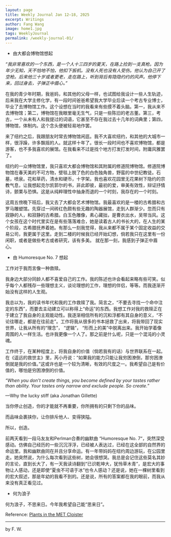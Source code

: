 ```yaml
---
layout: page
title: Weekly Journal Jan 12–18, 2025
excerpt: Writings
author: Fang Wang
image: home1.jpg
tags: WeeklyJournal
permalink: /weekly-journal-01/
---
```


- 由大都会博物馆想起

*“我非常喜欢的一个东西，是一个人十三四岁的夏天，在路上捡到一支真枪。因为年少无知，天不怕地不怕，他扣下扳机。没有人死也没有人受伤。他认为自己开了空枪。后来他三十岁或者更老，走在路上，听到背后有隐隐约约的风声。他停下来，回过身去，子弹正中眉心。”*

在我的青少年时期，我爸妈，和其他的父母一样，也试图给我设计一些人生轨迹，后来我在大学主修化学，有一段时间爸爸希望我大学毕业后读一个考古专业博士，毕业了去博物馆工作。这个设想在当时的我看来有些摸不着头脑。第一，我从来不去博物馆；第二，博物馆在我眼里毫无生气，只是一些陈旧的老古董。第三，考古，一个从未有人和我提过的词语，它甚至不存在我过去十几年的词典里；第四，博物馆，体制内。这个念头便被轻易地作罢。

来了纽约之后，我跟朋友时常去博物馆闲逛。我不大喜欢纽约，和其他的大城市一样，很浮躁，许多飘摇的人。就这样十年了。很长一段时间也不喜欢博物馆，都是游客，也不多我喜欢的展馆。在我看来不过是找个地方打发打发时间，附庸风雅罢了。

纽约的一众博物馆里，我只喜欢大都会博物馆和其附属的修道院博物馆。修道院博物馆在春天美的不可方物，壁毯上脱了色的白色独角兽，野蛮的中世纪教徒。石墓，喷泉。花和草药，清水和硬币，十字架。我也喜欢花园里无花果树下隐约的宗教气息，让我想起克尔凯郭尔的书，非此即彼，最初的爱，审美有效性，辩证抒情诗，颤栗与恐惧。这是从纯粹理性中抽身而退的一个时刻，我存在的一个时刻。

这周五傍晚下班后，我又去了大都会艺术博物馆。我最喜欢的是一楼的古希腊和古罗马雕塑馆。先穿过一间砖红色颇有些无趣的陶器展馆，走到人群渐少。忽而只有寂静的人，和寂静的古希腊。白玉色雕像，素心藏拙，是曹衣出水，吴带当风。这个女孩在这个时代里实在是有些落落难合，她是读着古人的书长大的，在人生的某个阶段，古希腊抚养着她。有那么一刻我觉得，我从来都不属于某个固定收益的交易公司，我更属于这里。走到二楼的时候我已经开始幻想，倘若我只在这里有一份闲职，或者是做些考古或者研究，该有多美。 就在那一刻，我感到子弹正中眉心。 



- 由 Humoresque No. 7 想起

工作对于我而言像一种救赎。

我身边大部分同龄人都不喜爱自己的工作。我的陈述也许会看起来略有些可笑。似乎每个人都残存一些理想主义，谈论理想的工作，理想的伴侣，等等。而我逐渐开始没有这样的人生观。

我总以为，我的读书年代和我的工作救赎了我。简言之，“不要去寻找一个命中注定的东西”，而要去主动建立可以称得上“命运”的东西。我想工作对我的救赎正在于建立了我自身的主观能动性。我逐渐相信所有的沉和浮都有其自身的意义，“不论往哪走，都是在往前走”。工作将我从很多的书本拯救了出来，将我带回了现实世界，让我从所有的“理念”， “逻辑”， “形而上的美”中脱离出来。我开始学着像周围的人一样生活。也许我更像一个人了。那之前是什么呢，只是一个混沌的小灵魂。

工作终于，在某种程度上，将我自身的价值（倘若我有的话）与世界联系在一起。在《遥远的救世主》里，芮小丹说：“如果我的能力只能让我穷困潦倒，那穷困潦倒就是我的价值。”这或许也是一个较为清晰，有效的尺度之一。我希望自己是有价值的，哪怕是穷困潦倒的价值。



*“When you don’t create things, you become defined by your tastes rather than ability. Your tastes only narrow and exclude people. So create.”*

—Why the lucky stiff (aka Jonathan Gillette)

当你停止创造，你的才能就不再重要，你所拥有的只剩下你的品味。

而品味会裹挟你，让你排斥他人、变得狭隘。

所以，创造。

前两天看到一段马友友和Perlman合奏的幽默曲 “Humoresque No. 7“，突然深受感动。仿佛自己经历的一些沉沉浮浮，已经被人表达过，已经在这全部的自然界的命运里。我和幽默曲同在并且分享命运。有一年带妈妈在纽约周边游玩，在公园里走。她突然说，为什么每次看到这些树，她会很想哭。我总是会记住这些莫名其妙的言论，直到长大了，有一天我读诗翻到“已识乾坤大，犹怜草木青”，是宏大的事物让人感动，还是即使“夏虫不可语于冰”也令人感动？还是说，她在一棵树里看到的宏大叙述，那是年幼的我看不到的。还是说，所有的答案都在我的眼前，而我从来没有真正看见过。



- 何为浪子 

何为浪子，不思来日。今年我希望自己能“思来日”。



Reference: [Plants in the MET Cloister](https://www.metmuseum.org/about-the-met/collection-areas/medieval-art-and-the-cloisters/met-cloisters-gardens)

****

 by F. W. 
